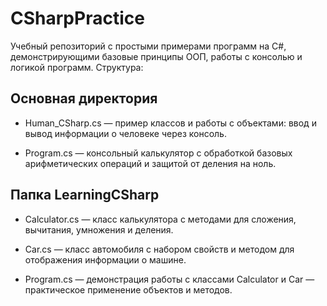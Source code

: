 #   CSharpPractice

Учебный репозиторий с простыми примерами программ на C#, демонстрирующими базовые принципы ООП, работы с консолью и логикой программ. Структура:

##   Основная директория

-    Human_CSharp.cs — пример классов и работы с объектами: ввод и вывод информации о человеке через консоль.

-    Program.cs — консольный калькулятор с обработкой базовых арифметических операций и защитой от деления на ноль.

##   Папка LearningCSharp

-    Calculator.cs — класс калькулятора с методами для сложения, вычитания, умножения и деления.

-    Car.cs — класс автомобиля с набором свойств и методом для отображения информации о машине.

-    Program.cs — демонстрация работы с классами Calculator и Car — практическое применение объектов и методов.
